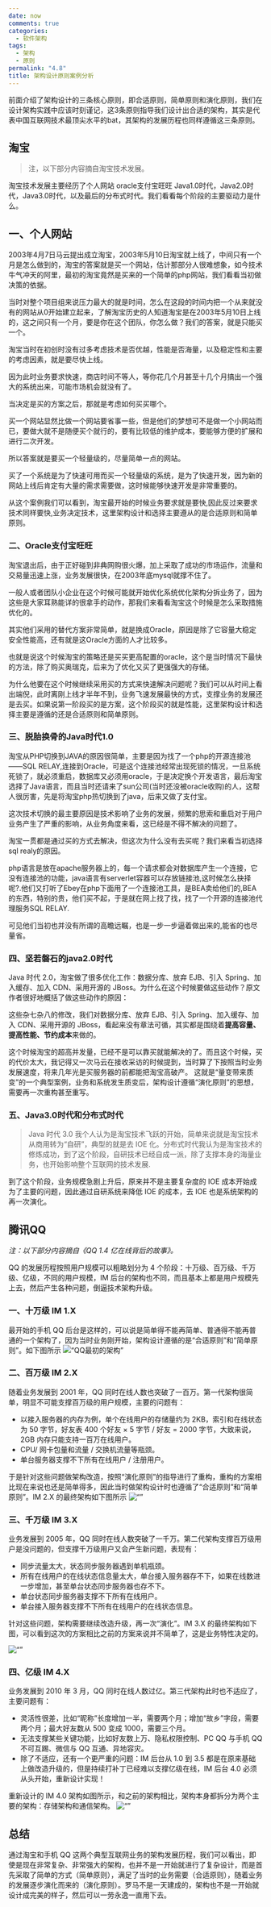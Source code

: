 ```yaml
---
date: now
comments: true
categories:
  - 软件架构
tags:
  - 架构
  - 原则
permalink: "4.8"
title: 架构设计原则案例分析
---
```

前面介绍了架构设计的三条核心原则，即合适原则，简单原则和演化原则，我们在设计架构实践中应该时刻谨记，这3条原则指导我们设计出合适的架构，其实是代表中国互联网技术最顶尖水平的bat，其架构的发展历程也同样遵循这三条原则。

## 淘宝

>注，以下部分内容摘自淘宝技术发展。

淘宝技术发展主要经历了个人网站  oracle支付宝旺旺  Java1.0时代，Java2.0时代，Java3.0时代，以及最后的分布式时代。我们看看每个阶段的主要驱动力是什么。

## 一、个人网站

2003年4月7日马云提出成立淘宝，2003年5月10日淘宝就上线了，中间只有一个月是怎么做到的，淘宝的答案就是买一个网站，估计那部分人很难想象，如今技术牛气冲天的阿里，最初的淘宝竟然是买来的一个简单的php网站，我们看看当初做决策的依据。

当时对整个项目组来说压力最大的就是时间，怎么在这段的时间内把一个从来就没有的网站从0开始建立起来，了解淘宝历史的人知道淘宝是在2003年5月10日上线的，这之间只有一个月，要是你在这个团队，你怎么做？我们的答案，就是只能买一个。

淘宝当时在初创时没有过多考虑技术是否优越，性能是否海量，以及稳定性和主要的考虑因素，就是要尽快上线。

因为此时业务要求快速，商店时间不等人，等你花几个月甚至十几个月搞出一个强大的系统出来，可能市场机会就没有了。

当决定是买的方案之后，那就是考虑如何买买哪个。

买一个网站显然比做一个网站要省事一些，但是他们的梦想可不是做一个小网站而已，要做大就不是随便买个就行的，要有比较低的维护成本，要能够方便的扩展和进行二次开发。

所以答案就是要买一个轻量级的，尽量简单一点的网站。

买了一个系统是为了快速可用而买一个轻量级的系统，是为了快速开发，因为新的网站上线后肯定有大量的需求需要做，这时候能够快速开发是非常重要的。

从这个案例我们可以看到，淘宝最开始的时候业务要求就是要快,因此反过来要求技术同样要快,业务决定技术，这里架构设计和选择主要遵从的是合适原则和简单原则。

### 二、Oracle支付宝旺旺

淘宝退出后，由于正好碰到非典网购很火爆，加上采取了成功的市场运作，流量和交易量迅速上涨，业务发展很快，在2003年底mysql就撑不住了。

一般人或者团队小企业在这个时候可能就开始优化系统优化架构分拆业务了，因为这些是大家耳熟能详的很拿手的动作，那我们来看看淘宝这个时候是怎么采取措施优化的。

其实他们采用的替代方案非常简单，就是换成Oracle，原因是除了它容量大稳定安全性能高，还有就是这Oracle方面的人才比较多。

也就是说这个时候淘宝的策略还是买买更高配置的oracle，这个是当时情况下最快的方法，除了购买奥瑞克，后来为了优化又买了更强强大的存储。

为什么他要在这个时候继续采用买的方式来快速解决问题呢？我们可以从时间上看出端倪，此时离刚上线才半年不到，业务飞速发展最快的方式，支撑业务的发展还是去买。如果说第一阶段买的是方案，这个阶段买的就是性能，这里架构设计和选择主要是遵循的还是合适原则和简单原则。

### 三、脱胎换骨的Java时代1.0

淘宝从PHP切换到JAVA的原因很简单，主要是因为找了一个php的开源连接池——SQL RELAY,连接到Oracle，可是这个连接池经常出现死锁的情况，一旦系统死锁了，就必须重启，数据库又必须用oracle，于是决定换个开发语言，最后淘宝选择了Java语言，而且当时还请来了sun公司(当时还没被oracle收购)的人，这帮人很厉害，先是将淘宝php热切换到了java，后来又做了支付宝。

这次技术切换的最主要原因是技术影响了业务的发展，频繁的思索和重启对于用户业务产生了严重的影响，从业务角度来看，这已经是不得不解决的问题了。

淘宝一贯都是通过买的方式去解决，但这次为什么没有去买呢？我们来看当初选择sql realy的原因。

php语言是放在apache服务器上的，每一个请求都会对数据库产生一个连接，它没有连接池的功能，java语言有serverlet容器可以存放链接池,这时候怎么抉择呢?.他们又打听了Ebey在php下面用了一个连接池工具，是BEA卖给他们的,BEA的东西，特别的贵，他们买不起，于是就在网上找了找，找了一个开源的连接池代理服务SQL RELAY.

可见他们当初也并没有所谓的高瞻远瞩，也是一步一步逼着做出来的,能省的也尽量省。

### 四、坚若磐石的java2.0时代

Java 时代 2.0，淘宝做了很多优化工作：数据分库、放弃 EJB、引入 Spring、加入缓存、加入 CDN、采用开源的 JBoss。为什么在这个时候要做这些动作？原文作者很好地概括了做这些动作的原因：

这些杂七杂八的修改，我们对数据分库、放弃 EJB、引入 Spring、加入缓存、加入 CDN、采用开源的 JBoss，看起来没有章法可循，其实都是围绕着**提高容量、提高性能、节约成本**来做的。

这个时候淘宝的超高并发量，已经不是可以靠买就能解决的了。而且这个时候，买的代价太大，我记得又一次马云在接收采访的时候提到，当时算了下按照当时业务发展速度，将来几年光是买服务器的前都能把淘宝高破产。
这就是“量变带来质变”的一个典型案例，业务和系统发生质变后，架构设计遵循“演化原则”的思想，需要再一次重构甚至重写。

### 五、Java3.0时代和分布式时代

>Java 时代 3.0 我个人认为是淘宝技术飞跃的开始，简单来说就是淘宝技术从商用转为“自研”，典型的就是去 IOE 化。分布式时代我认为是淘宝技术的修炼成功，到了这个阶段，自研技术已经自成一派，除了支撑本身的海量业务，也开始影响整个互联网的技术发展.

到了这个阶段，业务规模急剧上升后，原来并不是主要复杂度的 IOE 成本开始成为了主要的问题，因此通过自研系统来降低 IOE 的成本，去 IOE 也是系统架构的再一次演化。

## 腾讯QQ

*注：以下部分内容摘自《QQ 1.4 亿在线背后的故事》。*

QQ 的发展历程按照用户规模可以粗略划分为 4 个阶段：十万级、百万级、千万级、亿级，不同的用户规模，IM 后台的架构也不同，而且基本上都是用户规模先上去，然后产生各种问题，倒逼技术架构升级。

### 一、十万级 IM 1.X

最开始的手机 QQ 后台是这样的，可以说是简单得不能再简单、普通得不能再普通的一个架构了，因为当时业务刚开始，架构设计遵循的是“合适原则”和“简单原则”。如下图所示
![“QQ最初的架构”](https://pic.downk.cc/item/5e724d26e83c3a1e3a25ead3.jpg)

### 二、百万级 IM 2.X

随着业务发展到 2001 年，QQ 同时在线人数也突破了一百万。第一代架构很简单，明显不可能支撑百万级的用户规模，主要的问题有：

* 以接入服务器的内存为例，单个在线用户的存储量约为 2KB，索引和在线状态为 50 字节，好友表 400 个好友 × 5 字节 / 好友 = 2000 字节，大致来说，2GB 内存只能支持一百万在线用户。
* CPU/ 网卡包量和流量 / 交换机流量等瓶颈。
* 单台服务器支撑不下所有在线用户 / 注册用户。

于是针对这些问题做架构改造，按照“演化原则”的指导进行了重构，重构的方案相比现在来说也还是简单得多，因此当时做架构设计时也遵循了“合适原则”和“简单原则”。IM 2.X 的最终架构如下图所示
![“”](https://pic.downk.cc/item/5e724daae83c3a1e3a261aef.jpg)

### 三、千万级 IM 3.X

业务发展到 2005 年，QQ 同时在线人数突破了一千万。第二代架构支撑百万级用户是没问题的，但支撑千万级用户又会产生新问题，表现有：

* 同步流量太大，状态同步服务器遇到单机瓶颈。
* 所有在线用户的在线状态信息量太大，单台接入服务器存不下，如果在线数进一步增加，甚至单台状态同步服务器也存不下。
* 单台状态同步服务器支撑不下所有在线用户。
* 单台接入服务器支撑不下所有在线用户的在线状态信息。

针对这些问题，架构需要继续改造升级，再一次“演化”。IM 3.X 的最终架构如下图，可以看到这次的方案相比之前的方案来说并不简单了，这是业务特性决定的。

![“”](https://pic.downk.cc/item/5e724e34e83c3a1e3a265948.jpg)

### 四、亿级 IM 4.X

业务发展到 2010 年 3 月，QQ 同时在线人数过亿。第三代架构此时也不适应了，主要问题有：

* 灵活性很差，比如“昵称”长度增加一半，需要两个月；增加“故乡”字段，需要两个月；最大好友数从 500 变成 1000，需要三个月。
* 无法支撑某些关键功能，比如好友数上万、隐私权限控制、PC QQ 与手机 QQ 不可互踢、微信与 QQ 互通、异地容灾。
* 除了不适应，还有一个更严重的问题：IM 后台从 1.0 到 3.5 都是在原来基础上做改造升级的，但是持续打补丁已经难以支撑亿级在线，IM 后台 4.0 必须从头开始，重新设计实现！

重新设计的 IM 4.0 架构如图所示，和之前的架构相比，架构本身都拆分为两个主要的架构：存储架构和通信架构。
![“”](https://pic.downk.cc/item/5e724eb3e83c3a1e3a26a38c.jpg)

## 总结

通过淘宝和手机 QQ 这两个典型互联网业务的架构发展历程，我们可以看出，即使是现在非常复杂、非常强大的架构，也并不是一开始就进行了复杂设计，而是首先采取了简单的方式（简单原则），满足了当时的业务需要（合适原则），随着业务的发展逐步演化而来的（演化原则）。罗马不是一天建成的，架构也不是一开始就设计成完美的样子，然后可以一劳永逸一直用下去。
